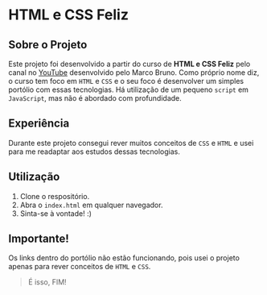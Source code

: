 # HTML e CSS Feliz
## Sobre o Projeto
Este projeto foi desenvolvido a partir do curso de  **HTML e CSS Feliz** pelo canal no [YouTube](https://www.youtube.com/@MarcoBrunoDev) desenvolvido pelo Marco Bruno. Como próprio nome diz, o curso tem foco em `HTML` e `CSS` e o seu foco é desenvolver um simples portólio com essas tecnologias. Há utilização de um pequeno `script` em `JavaScript`, mas não é abordado com profundidade.
## Experiência
Durante este projeto consegui rever muitos conceitos de `CSS` e `HTML` e usei para me readaptar aos estudos dessas tecnologias.
## Utilização
1. Clone o respositório.
2. Abra o `index.html` em qualquer navegador.
3. Sinta-se à vontade! :)
## Importante!
Os links dentro do portólio não estão funcionando, pois usei o projeto apenas para rever conceitos de `HTML` e `CSS`.
> É isso, FIM!
